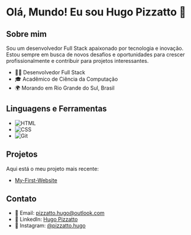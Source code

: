 # Olá, Mundo! Eu sou Hugo Pizzatto 👋

## Sobre mim
  Sou um desenvolvedor Full Stack apaixonado por tecnologia e inovação. Estou sempre em busca de novos desafios e oportunidades para crescer profissionalmente e contribuir para projetos interessantes.

- 👨‍💻 Desenvolvedor Full Stack
- 🎓 Acadêmico de Ciência da Computação
- 🌍 Morando em Rio Grande do Sul, Brasil

## Linguagens e Ferramentas
- ![HTML](https://img.shields.io/badge/-HTML5-800080?style=flat&logo=html5&logoColor=24292e)
- ![CSS](https://img.shields.io/badge/-CSS3-800080?style=flat&logo=css3&logoColor=24292e)
- ![Git](https://img.shields.io/badge/-Git-800080?style=flat&logo=git&logoColor=24292e)

## Projetos
Aqui está o meu projeto mais recente:

- [My-First-Website](https://github.com/HugoPizzatto/My-First-Website)


## Contato
- 📧 Email: pizzatto.hugo@outlook.com
- 🔗 LinkedIn: [Hugo Pizzatto](https://www.linkedin.com/in/hugo-pizzatto)
- 📸 Instagram: [@pizzatto.hugo](https://www.instagram.com/pizzatto.hugo/)
